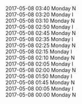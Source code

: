 2017-05-08 03:40 Monday  N  
2017-05-08 03:20 Monday  I  
2017-05-08 03:10 Monday  N  
2017-05-08 02:50 Monday  I  
2017-05-08 02:45 Monday  N  
2017-05-08 02:35 Monday  I  
2017-05-08 02:25 Monday  N  
2017-05-08 02:15 Monday  I  
2017-05-08 02:10 Monday  N  
2017-05-08 02:05 Monday  I  
2017-05-08 02:00 Monday  N  
2017-05-08 01:50 Monday  I  
2017-05-08 01:45 Monday  N  
2017-05-08 00:05 Monday  I  
2017-05-08 00:00 Monday  N  
